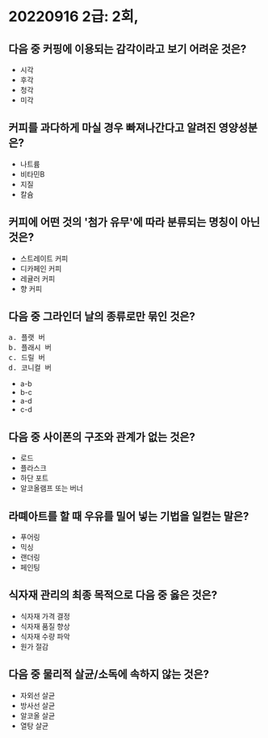 # 20220916 2급: 2회, 
## 다음 중 커핑에 이용되는 감각이라고 보기 어려운 것은?
- 시각
- 후각
- 청각
- 미각

## 커피를 과다하게 마실 경우 빠져나간다고 알려진 영양성분은?
- 나트륨
- 비타민B
- 지질
- 칼슘

## 커피에 어떤 것의 '첨가 유무'에 따라 분류되는 명칭이 아닌 것은?
- 스트레이트 커피
- 디카페인 커피
- 레귤러 커피
- 향 커피

## 다음 중 그라인더 날의 종류로만 묶인 것은?
<pre>
a. 플랫 버
b. 플래시 버
c. 드릴 버
d. 코니컬 버
</pre>
- a-b
- b-c
- a-d
- c-d

## 다음 중 사이폰의 구조와 관계가 없는 것은? 
- 로드
- 플라스크
- 하단 포트
- 알코올램프 또는 버너

## 라뗴아트를 할 때 우유를 밀어 넣는 기법을 일컫는 말은?
- 푸어링
- 믹싱
- 랜더링
- 페인팅

## 식자재 관리의 최종 목적으로 다음 중 옳은 것은?
- 식자재 가격 결정
- 식자재 품질 향상
- 식자재 수량 파악
- 원가 절감

## 다음 중 물리적 살균/소독에 속하지 않는 것은?
- 자외선 살균
- 방사선 살균
- 알코올 살균
- 열탕 살균
